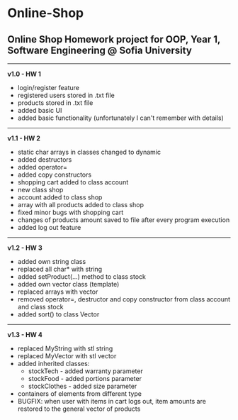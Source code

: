 # Online-Shop
## Online Shop Homework project for OOP, Year 1, Software Engineering @ Sofia University

***

**v1.0 - HW 1**
- login/register feature
- registered users stored in .txt file
- products stored in .txt file
- added basic UI
- added basic functionality (unfortunately I can't remember with details)

***

**v1.1 - HW 2**

- static char arrays in classes changed to dynamic
- added destructors
- added operator=
- added copy constructors
- shopping cart added to class account
- new class shop
- account added to class shop
- array with all products added to class shop
- fixed minor bugs with shopping cart
- changes of products amount saved to file after every program execution
- added log out feature

***

**v1.2 - HW 3**

- added own string class
- replaced all char* with string
- added setProduct(...) method to class stock
- added own vector class (template)
- replaced arrays with vector
- removed operator=, destructor and copy constructor from class account and class stock
- added sort() to class Vector

***

**v1.3 - HW 4**

- replaced MyString with stl string
- replaced MyVector with stl vector
- added inherited classes:
	- stockTech - added warranty parameter
	- stockFood - added portions parameter
	- stockClothes - added size parameter
- containers of elements from different type
- BUGFIX: when user with items in cart logs out, item amounts are restored to the general vector of products
